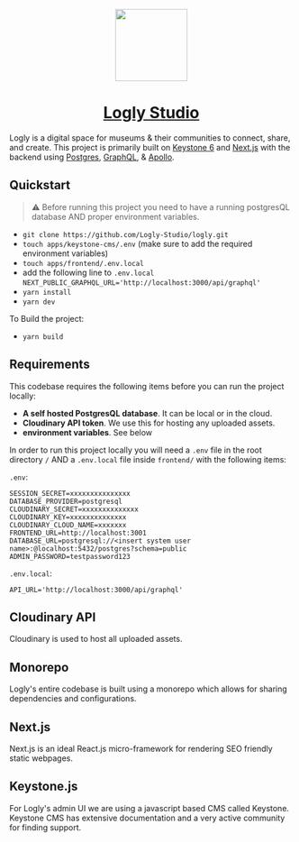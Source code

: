<p align="center">
  <a href="https://Logly.world">
    <img src="https://logly.world/images/Logo.png" height="128" />
    <h1 align="center">Logly Studio</h1>
  </a>
</p>

Logly is a digital space for museums & their communities to connect, share, and create. This project is primarily built on [Keystone 6](https://keystonejs.com/) and [Next.js](https://nextjs.org/)
with the backend using [Postgres](https://www.postgresql.org/), [GraphQL](https://graphql.org/), & [Apollo](https://www.apollographql.com/).

## Quickstart

> :warning: Before running this project you need to have a running postgresQL database AND proper environment variables.

- `git clone https://github.com/Logly-Studio/logly.git`
- `touch apps/keystone-cms/.env` (make sure to add the required environment variables)
- `touch apps/frontend/.env.local`
- add the following line to `.env.local` `NEXT_PUBLIC_GRAPHQL_URL='http://localhost:3000/api/graphql'`
- `yarn install`
- `yarn dev`

To Build the project:

- `yarn build`

## Requirements

This codebase requires the following items before you can run the project locally:

- **A self hosted PostgresQL database**. It can be local or in the cloud.
- **Cloudinary API token**. We use this for hosting any uploaded assets.
- **environment variables**. See below

In order to run this project locally you will need a `.env` file in the root directory `/` AND a `.env.local` file inside `frontend/` with the following items:

`.env`:

```dotenv
SESSION_SECRET=xxxxxxxxxxxxxxx
DATABASE_PROVIDER=postgresql
CLOUDINARY_SECRET=xxxxxxxxxxxxxx
CLOUDINARY_KEY=xxxxxxxxxxxxxx
CLOUDINARY_CLOUD_NAME=xxxxxxx
FRONTEND_URL=http://localhost:3001
DATABASE_URL=postgresql://<insert system user name>:@localhost:5432/postgres?schema=public
ADMIN_PASSWORD=testpassword123
```

`.env.local`:

```dotenv
API_URL='http://localhost:3000/api/graphql'
```

## Cloudinary API

Cloudinary is used to host all uploaded assets.

## Monorepo

Logly's entire codebase is built using a monorepo which allows for sharing dependencies and configurations.

## Next.js

Next.js is an ideal React.js micro-framework for rendering SEO friendly static webpages.

## Keystone.js

For Logly's admin UI we are using a javascript based CMS called Keystone. Keystone CMS has extensive documentation and a very active community for finding support.
